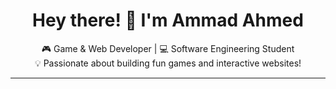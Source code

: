 <h1 align="center">Hey there! 👋 I'm Ammad Ahmed</h1>

<p align="center">
  🎮 Game & Web Developer | 💻 Software Engineering Student <br>
  💡 Passionate about building fun games and interactive websites!<br>
</p>

---
